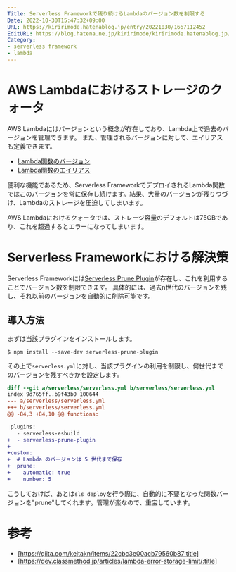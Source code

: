 ```yaml
---
Title: Serverless Frameworkで残り続けるLambdaのバージョン数を制限する
Date: 2022-10-30T15:47:32+09:00
URL: https://kiririmode.hatenablog.jp/entry/20221030/1667112452
EditURL: https://blog.hatena.ne.jp/kiririmode/kiririmode.hatenablog.jp/atom/entry/4207112889932096949
Category:
- serverless framework
- lambda
---
```


# AWS Lambdaにおけるストレージのクォータ

AWS Lambdaにはバージョンという概念が存在しており、Lambda上で過去のバージョンを管理できます。
また、管理されるバージョンに対して、エイリアスも定義できます。

- [Lambda関数のバージョン](https://docs.aws.amazon.com/ja_jp/lambda/latest/dg/configuration-versions.html)
- [Lambda関数のエイリアス](https://docs.aws.amazon.com/ja_jp/lambda/latest/dg/configuration-aliases.html)

便利な機能であるため、Serverless FrameworkでデプロイされるLambda関数ではこのバージョンを常に保存し続けます。結果、大量のバージョンが残りつづけ、Lambdaのストレージを圧迫してしまいます。

AWS Lambdaにおけるクォータでは、ストレージ容量のデフォルトは75GBであり、これを超過するとエラーになってしまいます。

# Serverless Frameworkにおける解決策

Serverless Frameworkには[Serverless Prune Plugin](https://www.serverless.com/plugins/serverless-prune-plugin)が存在し、これを利用することでバージョン数を制限できます。
具体的には、過去n世代のバージョンを残し、それ以前のバージョンを自動的に削除可能です。

## 導入方法

まずは当該プラグインをインストールします。

```shell
$ npm install --save-dev serverless-prune-plugin
```

その上で`serverless.yml`に対し、当該プラグインの利用を制限し、何世代までのバージョンを残すべきかを設定します。

```diff
diff --git a/serverless/serverless.yml b/serverless/serverless.yml
index 9d765ff..b9f43b0 100644
--- a/serverless/serverless.yml
+++ b/serverless/serverless.yml
@@ -84,3 +84,10 @@ functions:

 plugins:
   - serverless-esbuild
+  - serverless-prune-plugin
+
+custom:
+  # Lambda のバージョンは 5 世代まで保存
+  prune:
+    automatic: true
+    number: 5
```

こうしておけば、あとは`sls deploy`を行う際に、自動的に不要となった関数バージョンを"prune"してくれます。管理が楽なので、重宝しています。

# 参考

- [https://qiita.com/keitakn/items/22cbc3e00acb79560b87:title]
- [https://dev.classmethod.jp/articles/lambda-error-storage-limit/:title]
